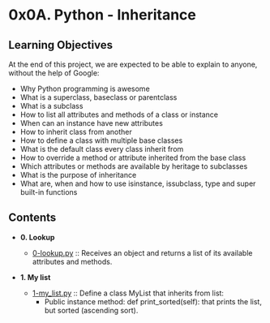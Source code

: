 # 0x0A. Python - Inheritance

## Learning Objectives
At the end of this project, we are expected to be able to explain to anyone, without the help of Google:

- Why Python programming is awesome
- What is a superclass, baseclass or parentclass
- What is a subclass
- How to list all attributes and methods of a class or instance
- When can an instance have new attributes
- How to inherit class from another
- How to define a class with multiple base classes
- What is the default class every class inherit from
- How to override a method or attribute inherited from the base class
- Which attributes or methods are available by heritage to subclasses
- What is the purpose of inheritance
- What are, when and how to use isinstance, issubclass, type and super built-in functions

## Contents

- **0. Lookup**
    - [0-lookup.py](./0-lookup.py) :: Receives an object and returns a list of its available attributes and methods.

- **1. My list**
    - [1-my_list.py](./1-my_list.py) :: Define a class MyList that inherits from list:
        - Public instance method: def print_sorted(self): that prints the list, but sorted (ascending sort).
